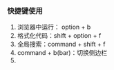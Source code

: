 ### 快捷键使用
1. 浏览器中运行： option + b
2. 格式化代码：shift + option + f
3. 全局搜索：command + shift + f
4. command + b(bar)：切换侧边栏
5. 


